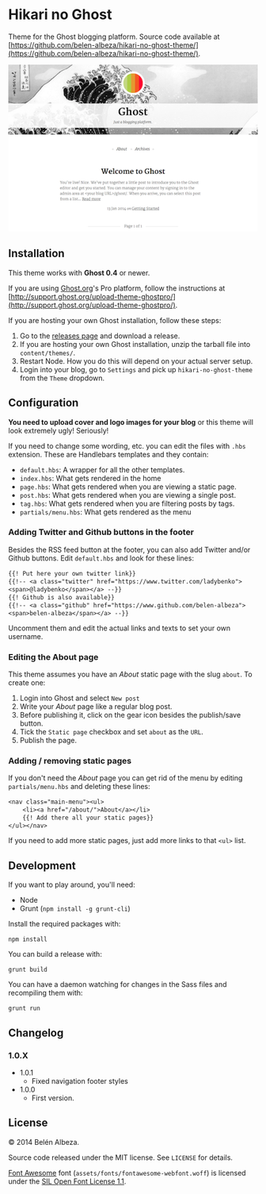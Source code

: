 # Hikari no Ghost

Theme for the Ghost blogging platform. Source code available at [https://github.com/belen-albeza/hikari-no-ghost-theme/](https://github.com/belen-albeza/hikari-no-ghost-theme/).

[![Preview](/screenshot-preview.png?raw=true)](/screenshot.png?raw=true)

## Installation

This theme works with **Ghost 0.4** or newer.

If you are using [Ghost.org](http://ghost.org)'s Pro platform, follow the instructions at [http://support.ghost.org/upload-theme-ghostpro/](http://support.ghost.org/upload-theme-ghostpro/).

If you are hosting your own Ghost installation, follow these steps:

1. Go to the [releases page](https://github.com/belen-albeza/hikari-no-ghost-theme/releases) and download a release.
2. If you are hosting your own Ghost installation, unzip the tarball file into `content/themes/`.
3. Restart Node. How you do this will depend on your actual server setup.
4. Login into your blog, go to `Settings` and pick up `hikari-no-ghost-theme` from the `Theme` dropdown.

## Configuration

**You need to upload cover and logo images for your blog** or this theme will look extremely ugly! Seriously!

If you need to change some wording, etc. you can edit the files with `.hbs` extension. These are Handlebars templates and they contain:

- `default.hbs`: A wrapper for all the other templates.
- `index.hbs`: What gets rendered in the home
- `page.hbs`: What gets rendered when you are viewing a static page.
- `post.hbs`: What gets rendered when you are viewing a single post.
- `tag.hbs`: What gets rendered when you are filtering posts by tags.
- `partials/menu.hbs`: What gets rendered as the menu

### Adding Twitter and Github buttons in the footer

Besides the RSS feed button at the footer, you can also add Twitter and/or Github buttons. Edit `default.hbs` and look for these lines:

```
{{! Put here your own twitter link}}
{{!-- <a class="twitter" href="https://www.twitter.com/ladybenko"><span>@ladybenko</span></a> --}}
{{! Github is also available}}
{{!-- <a class="github" href="https://www.github.com/belen-albeza"><span>belen-albeza</span></a> --}}
```

Uncomment them and edit the actual links and texts to set your own username.

### Editing the About page

This theme assumes you have an *About* static page with the slug `about`. To create one:

1. Login into Ghost and select `New post`
2. Write your *About* page like a regular blog post.
3. Before publishing it, click on the gear icon besides the publish/save button.
4. Tick the `Static page` checkbox and set `about` as the `URL`.
5. Publish the page.

### Adding / removing static pages

If you don't need the *About* page you can get rid of the menu by editing `partials/menu.hbs` and deleting these lines:

```
<nav class="main-menu"><ul>
    <li><a href="/about/">About</a></li>
    {{! Add there all your static pages}}
</ul></nav>
```

If you need to add more static pages, just add more links to that `<ul>` list.

## Development

If you want to play around, you'll need:

- Node
- Grunt (`npm install -g grunt-cli`)

Install the required packages with:

```
npm install
```

You can build a release with:

```
grunt build
```

You can have a daemon watching for changes in the Sass files and recompiling them with:

```
grunt run
```

## Changelog

### 1.0.X

- 1.0.1
    - Fixed navigation footer styles
- 1.0.0
    - First version.

## License

© 2014 Belén Albeza.

Source code released under the MIT license. See `LICENSE` for details.

[Font Awesome](https://github.com/FortAwesome/Font-Awesome/) font (`assets/fonts/fontawesome-webfont.woff`) is licensed under the [SIL Open Font License 1.1](http://scripts.sil.org/cms/scripts/page.php?site_id=nrsi&id=OFL). 
